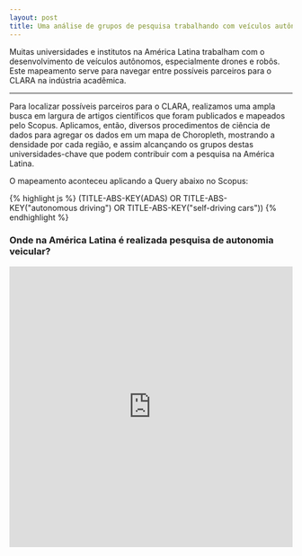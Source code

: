 ```yaml
---
layout: post
title: Uma análise de grupos de pesquisa trabalhando com veículos autônomos em LatAm
---
```


Muitas universidades e institutos na América Latina trabalham com o desenvolvimento de veículos autônomos, especialmente drones e robôs. Este mapeamento serve para navegar entre possíveis parceiros para o CLARA na indústria acadêmica.

-----

Para localizar possíveis parceiros para o CLARA, realizamos uma ampla busca em largura de artigos científicos que foram publicados e mapeados pelo Scopus. Aplicamos, então, diversos procedimentos de ciência de dados para agregar os dados em um mapa de Choropleth, mostrando a densidade por cada região, e assim alcançando os grupos destas universidades-chave que podem contribuir com a pesquisa na América Latina.

O mapeamento aconteceu aplicando a Query abaixo no Scopus:


{% highlight js %}
(TITLE-ABS-KEY(ADAS) OR TITLE-ABS-KEY("autonomous driving") OR TITLE-ABS-KEY("self-driving cars"))
{% endhighlight %}

### Onde na América Latina é realizada pesquisa de autonomia veicular?

<iframe src="https://clara-opensource.github.io/public/largest_countries.html" width="100%" height="500px" frameborder="0"></iframe>